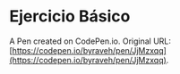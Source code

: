 # Ejercicio Básico

A Pen created on CodePen.io. Original URL: [https://codepen.io/byraveh/pen/JjMzxqq](https://codepen.io/byraveh/pen/JjMzxqq).

